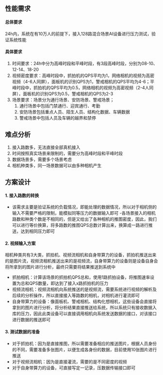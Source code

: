## 性能需求
#### 总体要求
24h内，系统在有10万人的前提下，接入128路混合场景AI设备进行压力测试，验证系统性能

#### 具体要求
1. 时间要求：24h中分为高峰时段和平峰时段，有3段高峰时段，分别为08-10、12-14、18-20
2. 视频密度要求：高峰时段中，抓拍机的QPS平均为1，网络相机的视频为高密视频（4-6人同屏），面板机的识别QPS为1，警戒相机的QPS平均为4-6；平峰时段中，抓拍机的QPS平均为0.5，网络相机的视频为高密视频（2-4人同屏），面板机的识别QPS为0.5，警戒相机的QPS为2-3
3. 场景要求：场景分为通行场景、安防场景、警戒场景；
    1. 通行场景中包括门禁通行、迎宾通行、考勤
    2. 安防场景包括重点人员、陌生人员、结构化数据、车辆数据
    3. 警戒场景中包括人员及车辆的越界和禁停
    
## 难点分析
1. 接入路数多，无法直接全部真机接入
2. 时间按照真实场景来限制的，需要分为高峰时段和平峰时段
3. 数据场景多，需要多个场景考虑
4. 相机种类多，同一场景数据可以由多种相机产生

## 方案设计
#### 1. 接入路数的转换
- 该需求主要是验证系统的负载情况，即能处理的数据情况，所以对于相机侧的输入不需要严格的限制，能模拟同等压力的数据输入即可
-各场景接入的相机路数和种类个数是不相同的，但是又给出了各种相机的推图密度，因此，我们可以进行等价换算，将多路数的推图QPS总数计算出来，换算成一路进行推送，达到相同压力即可

#### 2. 视频输入方案
相机种类共有3大类，抓拍机、视频流相机和自身带算力的设备，抓拍机推送出来的是图片流，视频流相机推送出来的是视频流，自身带算力的设备则是设备自身会将所拿到的图片进行分析，最终只需要将结果推送到系统中
- 抓拍相机：计算该场景的抓拍机QPS总和，使用1路抓拍设备，将推图速率设置为总和QPS数量，即达到了接入x路抓拍机的压力
- 视频流相机：视频流相机向系统推送的是视频流，需要系统进行视频的解析及后续的分析操作，所以直接接入等路数的相机，对相机进行灌流即可
- 自身带算力的设备：像面板机、警戒相机、结构化想相机，这些设备会直接将拿到的图片进行分析，将分析结果直接推送给系统，所以系统只有接收数据入库的压力，因此此类设备可以直接调用相机向系统发送数据的接口，对该接口进行数据的推送即可

#### 3. 测试数据的准备
- 对于抓拍机：因为是直接推图，所以需要准备相应的推送图片，根据人员身份的不同，需要准备多张图片，以便生成各身份的数据，目前使用10张图片进行推送
- 对于视频流相机：因为是直接灌流，需要的是不同密度的视频
- 对于自身带算力的设备，可直接写定一记录，压数据传输接口即可






